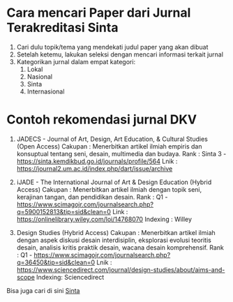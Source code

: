 # Cara mencari Paper dari Jurnal Terakreditasi Sinta

1. Cari dulu topik/tema yang mendekati judul paper yang akan dibuat
2. Setelah ketemu, lakukan seleksi dengan mencari informasi terkait jurnal
3. Kategorikan jurnal dalam empat kategori:
   1. Lokal
   2. Nasional
   3. Sinta
   4. Internasional
  
# Contoh rekomendasi jurnal DKV
1. JADECS - Journal of Art, Design, Art Education, & Cultural Studies (Open Access)
Cakupan : Menerbitkan artikel ilmiah empiris dan konsuptual tentang seni, desain, multimedia dan budaya.
Rank : Sinta 3 - https://sinta.kemdikbud.go.id/journals/profile/564
Lnik : https://journal2.um.ac.id/index.php/dart/issue/archive

2. iJADE - The International Journal of Art & Design Education (Hybrid Access)
Cakupan : Menerbitkan artikel ilmiah dengan topik seni, kerajinan tangan, dan pendidikan desain.
Rank    : Q1 - https://www.scimagojr.com/journalsearch.php?q=5900152813&tip=sid&clean=0
Link : https://onlinelibrary.wiley.com/loi/14768070
Indexing : Willey

3. Design Studies (Hybrid Access)
Cakupan : Menerbitkan artikel ilmiah dengan aspek diskusi desain interdisiplin, eksplorasi evolusi teoritis desain, analisis kritis praktik desain, wacana desain komprehensif.
Rank : Q1 - https://www.scimagojr.com/journalsearch.php?q=36450&tip=sid&clean=0
Lnik : https://www.sciencedirect.com/journal/design-studies/about/aims-and-scope
Indexing: Sciencedirect

Bisa juga cari di sini
[Sinta](https://sinta.kemdikbud.go.id/)

